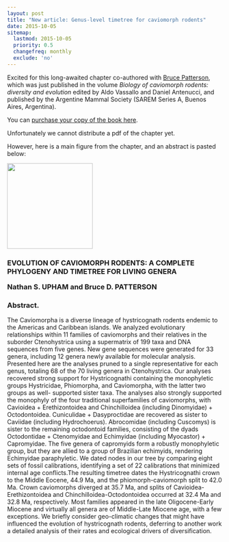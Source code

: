 ```yaml
---
layout: post
title: "New article: Genus-level timetree for caviomorph rodents"
date: 2015-10-05
sitemap:
  lastmod: 2015-10-05
  priority: 0.5
  changefreq: monthly
  exclude: 'no'
---
```


Excited for this long-awaited chapter co-authored with [Bruce Patterson](https://sites.google.com/a/fieldmuseum.org/bruce-pattersons-lab/Home), which was just published in the volume <i>Biology of caviomorph rodents: diversity and evolution</i> edited by Aldo Vassallo and Daniel Antenucci, and published by the Argentine Mammal Society (SAREM Series A, Buenos Aires, Argentina).

You can [purchase your copy of the book here](https://www.sarem.org.ar/libros/).

Unfortunately we cannot distribute a pdf of the chapter yet.

However, here is a main figure from the chapter, and an abstract is pasted below:

<img src="http://n8upham.github.io/images/Fig6-cv2.jpg" height="200" />

<h3>EVOLUTION OF CAVIOMORPH RODENTS: A COMPLETE PHYLOGENY AND TIMETREE FOR LIVING GENERA
<p>
Nathan S. UPHAM and Bruce D. PATTERSON
</p>
</h3>

<h3>Abstract. </h3>
The Caviomorpha is a diverse lineage of hystricognath rodents endemic to the Americas and Caribbean islands. We analyzed evolutionary relationships within 11 families of caviomorphs and their relatives in the suborder Ctenohystrica using a supermatrix of 199 taxa and DNA sequences from five genes. New gene sequences were generated for 33 genera, including 12 genera newly available for molecular analysis. Presented here are the analyses pruned to a single representative for each genus, totaling 68 of the 70 living genera in Ctenohystrica. Our analyses recovered strong support for Hystricognathi containing the monophyletic groups Hystricidae, Phiomorpha, and Caviomorpha, with the latter two groups as well- supported sister taxa. The analyses also strongly supported the monophyly of the four traditional superfamilies of caviomorphs, with Cavioidea + Erethizontoidea and Chinchilloidea (including Dinomyidae) + Octodontoidea. Cuniculidae + Dasyproctidae are recovered as sister to Caviidae (including Hydrochoerus). Abrocomidae (including Cuscomys) is sister to the remaining octodontoid families, consisting of the dyads Octodontidae + Ctenomyidae and Echimyidae (including Myocastor) + Capromyidae. The five genera of capromyids form a robustly monophyletic group, but they are allied to a group of Brazilian echimyids, rendering Echimyidae paraphyletic. We dated nodes in our tree by comparing eight sets of fossil calibrations, identifying a set of 22 calibrations that minimized internal age conflicts.The resulting timetree dates the Hystricognathi crown to the Middle Eocene, 44.9 Ma, and the phiomorph-caviomorph split to 42.0 Ma. Crown caviomorphs diverged at 35.7 Ma, and splits of Cavioidea-Erethizontoidea and Chinchilloidea-Octodontoidea occurred at 32.4 Ma and 32.8 Ma, respectively. Most families appeared in the late Oligocene-Early Miocene and virtually all genera are of Middle-Late Miocene age, with a few exceptions. We briefly consider geo-climatic changes that might have influenced the evolution of hystricognath rodents, deferring to another work a detailed analysis of their rates and ecological drivers of diversification.

